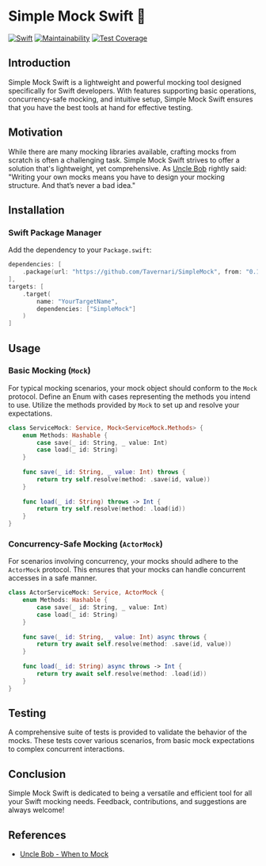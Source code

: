 # Simple Mock Swift 🚀

[![Swift](https://github.com/Tavernari/SimpleMock/actions/workflows/swift.yml/badge.svg?branch=main)](https://github.com/Tavernari/DIContainer/actions/workflows/swift.yml)
[![Maintainability](https://api.codeclimate.com/v1/badges/4f79db0e9d2d9b596967/maintainability)](https://codeclimate.com/github/Tavernari/SimpleMock/maintainability)
[![Test Coverage](https://api.codeclimate.com/v1/badges/4f79db0e9d2d9b596967/test_coverage)](https://codeclimate.com/github/Tavernari/SimpleMock/test_coverage)

## Introduction

Simple Mock Swift is a lightweight and powerful mocking tool designed specifically for Swift developers. With features supporting basic operations, concurrency-safe mocking, and intuitive setup, Simple Mock Swift ensures that you have the best tools at hand for effective testing.

## Motivation

While there are many mocking libraries available, crafting mocks from scratch is often a challenging task. Simple Mock Swift strives to offer a solution that's lightweight, yet comprehensive. As [Uncle Bob](https://blog.cleancoder.com/uncle-bob/2014/05/10/WhenToMock.html) rightly said: "Writing your own mocks means you have to design your mocking structure. And that’s never a bad idea."

## Installation

### Swift Package Manager

Add the dependency to your `Package.swift`:

```swift
dependencies: [
    .package(url: "https://github.com/Tavernari/SimpleMock", from: "0.1.0")
],
targets: [
    .target(
        name: "YourTargetName",
        dependencies: ["SimpleMock"]
    )
]
```

## Usage

### Basic Mocking (`Mock`)

For typical mocking scenarios, your mock object should conform to the `Mock` protocol. Define an Enum with cases representing the methods you intend to use. Utilize the methods provided by `Mock` to set up and resolve your expectations.

```swift
class ServiceMock: Service, Mock<ServiceMock.Methods> {
    enum Methods: Hashable {
        case save(_ id: String, _ value: Int)
        case load(_ id: String)
    }
    
    func save(_ id: String, _ value: Int) throws {
        return try self.resolve(method: .save(id, value))
    }
    
    func load(_ id: String) throws -> Int {
        return try self.resolve(method: .load(id))
    }
}
```

### Concurrency-Safe Mocking (`ActorMock`)

For scenarios involving concurrency, your mocks should adhere to the `ActorMock` protocol. This ensures that your mocks can handle concurrent accesses in a safe manner.

```swift
class ActorServiceMock: Service, ActorMock {
    enum Methods: Hashable {
        case save(_ id: String, _ value: Int)
        case load(_ id: String)
    }
    
    func save(_ id: String, _ value: Int) async throws {
        return try await self.resolve(method: .save(id, value))
    }
    
    func load(_ id: String) async throws -> Int {
        return try await self.resolve(method: .load(id))
    }
}
```

## Testing

A comprehensive suite of tests is provided to validate the behavior of the mocks. These tests cover various scenarios, from basic mock expectations to complex concurrent interactions.

## Conclusion

Simple Mock Swift is dedicated to being a versatile and efficient tool for all your Swift mocking needs. Feedback, contributions, and suggestions are always welcome!

## References

- [Uncle Bob - When to Mock](https://blog.cleancoder.com/uncle-bob/2014/05/10/WhenToMock.html)

